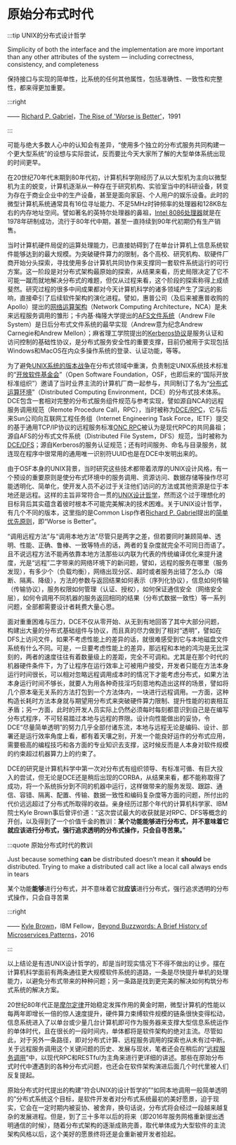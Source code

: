 # 原始分布式时代

:::tip UNIX的分布式设计哲学

Simplicity of both the interface and the implementation are more important than any other attributes of the system — including correctness, consistency, and completeness

保持接口与实现的简单性，比系统的任何其他属性，包括准确性、一致性和完整性，都来得更加重要。

:::right 

—— [Richard P. Gabriel](https://en.wikipedia.org/wiki/Richard_P._Gabriel)，[The Rise of 'Worse is Better'](https://en.wikipedia.org/wiki/Worse_is_better)，1991

:::

可能与绝大多数人心中的认知会有差异，“使用多个独立的分布式服务共同构建一个更大型系统”的设想与实际尝试，反而要比今天大家所了解的大型单体系统出现的时间更早。

在20世纪70年代末期到80年代初，计算机科学刚经历了从以大型机为主向以微型机为主的蜕变，计算机逐渐从一种存在于研究机构、实验室当中的科研设备，转变为存在于商业企业中的生产设备，甚至是面向家庭、个人用户的娱乐设备。此时的微型计算机系统通常具有16位寻址能力、不足5MHz时钟频率的处理器和128KB左右的内存地址空间。譬如著名的英特尔处理器的鼻祖，[Intel 8086处理器](https://zh.wikipedia.org/zh-tw/Intel_8086)就是在1978年研制成功，流行于80年代中期，甚至一直持续到90年代初期仍有生产销售。

当时计算机硬件局促的运算处理能力，已直接妨碍到了在单台计算机上信息系统软件能够达到的最大规模。为突破硬件算力的限制，各个高校、研究机构、软硬件厂商开始分头探索，寻找使用多台计算机共同协作来支撑同一套软件系统运行的可行方案。这一阶段是对分布式架构最原始的探索，从结果来看，历史局限决定了它不可能一蹴而就地解决分布式的难题，但仅从过程来看，这个阶段的探索称得上成绩斐然。研究过程的很多中间成果都对今天计算机科学的诸多领域产生了深远的影响，直接牵引了后续软件架构的演化进程。譬如，惠普公司（及后来被惠普收购的Apollo）提出的[网络运算架构](https://en.wikipedia.org/wiki/Network_Computing_System)（Network Computing Architecture，NCA）是未来远程服务调用的雏形；卡内基·梅隆大学提出的[AFS文件系统](https://en.wikipedia.org/wiki/Andrew_File_System)（Andrew File System）是日后分布式文件系统的最早实现（Andrew意为纪念Andrew Carnegie和Andrew Mellon）；麻省理工学院提出的[Kerberos协议](https://en.wikipedia.org/wiki/Kerberos_(protocol))是服务认证和访问控制的基础性协议，是分布式服务安全性的重要支撑，目前仍被用于实现包括Windows和MacOS在内众多操作系统的登录、认证功能，等等。

为了避免[UNIX系统的版本战争](https://en.wikipedia.org/wiki/Unix_wars)在分布式领域中重演，负责制定UNIX系统技术标准的“[开放软件基金会](https://zh.wikipedia.org/wiki/%E9%96%8B%E6%94%BE%E8%BB%9F%E9%AB%94%E5%9F%BA%E9%87%91%E6%9C%83)”（Open Software Foundation，OSF，也即后来的“国际开放标准组织”）邀请了当时业界主流的计算机厂商一起参与，共同制订了名为“[分布式运算环境](https://en.wikipedia.org/wiki/Distributed_Computing_Environment)”（Distributed Computing Environment，DCE）的分布式技术体系。DCE包含一套相对完整的分布式服务组件规范与参考实现，譬如源自NCA的远程服务调用规范（Remote Procedure Call，RPC），当时被称为[DCE/RPC](https://zh.wikipedia.org/wiki/DCE/RPC)，它与后来Sun公司向互联网工程任务组（Internet Engineering Task Force，IETF）提交的基于通用TCP/IP协议的远程服务标准[ONC RPC](https://zh.wikipedia.org/wiki/%E9%96%8B%E6%94%BE%E7%B6%B2%E8%B7%AF%E9%81%8B%E7%AE%97%E9%81%A0%E7%AB%AF%E7%A8%8B%E5%BA%8F%E5%91%BC%E5%8F%AB)被认为是现代RPC的共同鼻祖；源自AFS的分布式文件系统（Distributed File System，DFS）规范，当时被称为[DCE/DFS](https://en.wikipedia.org/wiki/DCE_Distributed_File_System)；源自Kerberos的服务认证规范；还有时间服务、命名与目录服务，就连现在程序中很常用的通用唯一识别符UUID也是在DCE中发明出来的。

由于OSF本身的UNIX背景，当时研究这些技术都带着浓厚的UNIX设计风格，有一个预设的重要原则是使分布式环境中的服务调用、资源访问、数据存储等操作尽可能透明化、简单化，使开发人员不必过于关注他们访问的方法或其他资源是位于本地还是远程。这样的主旨非常符合一贯的[UNIX设计哲学](https://en.wikipedia.org/wiki/Unix_philosophy#cite_note-0)，然而这个过于理想化的目标背后其实蕴含着彼时根本不可能完美解决的技术困难。关于UNIX设计哲学，有几个不同的版本，这里指的是Common Lisp作者[Richard P. Gabriel](https://en.wikipedia.org/wiki/Richard_P._Gabriel)提出的[简单优先原则](https://en.wikipedia.org/wiki/KISS_principle)，即“Worse is Better”。

“调用远程方法”与“调用本地方法”尽管只是两字之差，但若要同时兼顾简单、透明、性能、正确、鲁棒、一致等特点的话，两者的复杂度就完全不可同日而语了。且不说远程方法不能再依靠本地方法那些以内联为代表的传统编译优化来提升速度，光是“远程”二字带来的网络环境下的新问题，譬如，远程的服务在哪里（服务发现），有多少个（负载均衡），网络出现分区、超时或者服务出错了怎么办（熔断、隔离、降级），方法的参数与返回结果如何表示（序列化协议），信息如何传输（传输协议），服务权限如何管理（认证、授权），如何保证通信安全（网络安全层），如何令调用不同机器的服务返回相同的结果（分布式数据一致性）等一系列问题，全部都需要设计者耗费大量心思。

面对重重困难与压力，DCE不仅从零开始、从无到有地回答了其中大部分问题，构建出大量的分布式基础组件与协议，而且真的尽力做到了相对“透明”，譬如在DFS上访问文件，如果不考虑性能上的差异的话，就很难感受到它与本地磁盘文件系统有什么不同。可是，一旦要考虑性能上的差异，那远程和本地的鸿沟是无比深刻的，两者的速度往往有着数量级上的差距，完全不可调和。尤其是在那个时代的机器硬件条件下，为了让程序在运行效率上可被用户接受，开发者只能在方法本身运行时间很长，可以相对忽略远程调用成本时的情况下才能考虑分布式，如果方法本身运行时间不够长，就要人为用各种奇技淫巧刻意地构造出这样的场景，譬如将几个原本毫无关系的方法打包到一个方法体内，一块进行远程调用。一方面，这种构造长耗时方法本身就与期望用分布式来突破硬件算力限制、提升性能的初衷相互矛盾；另一方面，此时的开发人员实际上仍然必须每时每刻都意识到自己是在编写分布式程序，不可轻易踏过本地与远程的界限。设计向性能做出的妥协，令DCE“尽量简单透明”的努力几乎全部付诸东流，本地与远程无论是编码、设计、部署还是运行效率角度上看，都有着天壤之别，开发一个能良好运作的分布式应用，需要极高的编程技巧和各方面的专业知识去支撑，这时候反而是人本身对软件规模的约束超过机器算力上的约束了。

DCE的研究是计算机科学中第一次对分布式有组织领导、有标准可循、有巨大投入的尝试，但无论是DCE还是稍后出现的CORBA，从结果来看，都不能称取得了成功，将一个系统拆分到不同的机器中运行，这样做带来的服务发现、跟踪、通信、容错、隔离、配置、传输、数据一致性和编码复杂度等方面的问题，所付出的代价远远超过了分布式所取得的收益。亲身经历过那个年代的计算机科学家、IBM院士Kyle Brown事后曾评价道：“这次尝试最大的收获就是对RPC、DFS等概念的开创，以及得到了一个价值千金的教训：**某个功能能够进行分布式，并不意味着它就应该进行分布式，强行追求透明的分布式操作，只会自寻苦果。**”

:::quote 原始分布式时代的教训

Just because something **can** be distributed doesn’t mean it **should** be distributed. Trying to make a distributed call act like a local call always ends in tears

某个功能**能够**进行分布式，并不意味着它就**应该**进行分布式，强行追求透明的分布式操作，只会自寻苦果

:::right 

—— [Kyle Brown](https://en.wikipedia.org/wiki/Kyle_Brown_(computer_scientist))，IBM Fellow，[Beyond Buzzwords: A Brief History of Microservices Patterns](https://developer.ibm.com/technologies/microservices/articles/cl-evolution-microservices-patterns/)，2016

:::

以上结论是有违UNIX设计哲学的，却是当时现实情况下不得不做出的让步。摆在计算机科学面前有两条通往更大规模软件系统的道路，一条是尽快提升单机的处理能力，以避免分布式带来的种种问题；另一条路是找到更完美的解决如何构筑分布式系统的解决方案。

20世纪80年代正是[摩尔定律](https://zh.wikipedia.org/wiki/%E6%91%A9%E5%B0%94%E5%AE%9A%E5%BE%8B)开始稳定发挥作用的黄金时期，微型计算机的性能以每两年即增长一倍的惊人速度提升，硬件算力束缚软件规模的链条很快变得松动，信息系统进入了以单台或少量几台计算机即可作为服务器来支撑大型信息系统运作的单体时代，且在很长的一段时间内，单体都将是软件架构的绝对主流。尽管如此，对于另外一条路径，即对分布式计算、远程服务调用的探索也从未有过中断。关于远程服务调用这个关键问题的历史、发展与现状，笔者还会在稍后的“[远程服务调用](/architect-perspective/general-architecture/api-style/rpc.html)”中，以现代RPC和RESTful为主角来进行更详细的讲述。那些在原始分布式时代中遭遇到的各种分布式问题，也还会在软件架构演进后面几个时代里被人们反复提起。

原始分布式时代提出的构建“符合UNIX的设计哲学的”“如同本地调用一般简单透明的”分布式系统这个目标，是软件开发者对分布式系统最初的美好愿景，迫于现实，它会在一定时期内被妥协、被舍弃，换句话说，分布式将会经过一段越来越复杂的发展进程。但是，到了三十多年以后的将来（即2016年服务网格重新提出透明通信的时候），随着分布式架构的逐渐成熟完善，取代单体成为大型软件的主流架构风格以后，这个美好的愿景终将还是会重新被开发者拾起。